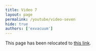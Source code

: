 ```yaml
---
title: Video 7
layout: page
permalink: /youtube/video-seven
hide: true
authors: ['exvacuum']
---
```


<html>
<head>
    <script type="text/javascript">
        window.location.replace("./#video-seven");
    </script>
</head>
<body>
<p>This page has been relocated to <a href="./#video-seven">this link</a>.</p>
</body>
</html>